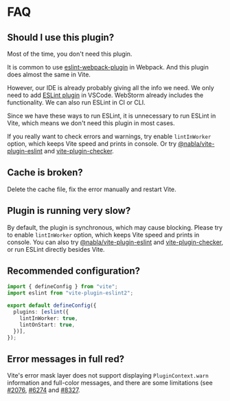 # FAQ

## Should I use this plugin?

Most of the time, you don't need this plugin.

It is common to use [eslint-webpack-plugin](https://github.com/webpack-contrib/eslint-webpack-plugin) in Webpack. And this plugin does almost the same in Vite.

However, our IDE is already probably giving all the info we need. We only need to add [ESLint plugin](https://marketplace.visualstudio.com/items?itemName=dbaeumer.vscode-eslint) in VSCode. WebStorm already includes the functionality. We can also run ESLint in CI or CLI.

Since we have these ways to run ESLint, it is unnecessary to run ESLint in Vite, which means we don't need this plugin in most cases.

If you really want to check errors and warnings, try enable `lintInWorker` option, which keeps Vite speed and prints in console. Or try [@nabla/vite-plugin-eslint](https://github.com/nabla/vite-plugin-eslint) and [vite-plugin-checker](https://github.com/fi3ework/vite-plugin-checker).

## Cache is broken?

Delete the cache file, fix the error manually and restart Vite.

## Plugin is running very slow?

By default, the plugin is synchronous, which may cause blocking. Please try to enable `lintInWorker` option, which keeps Vite speed and prints in console. You can also try [@nabla/vite-plugin-eslint](https://github.com/nabla/vite-plugin-eslint) and [vite-plugin-checker](https://github.com/fi3ework/vite-plugin-checker), or run ESLint directly besides Vite.

## Recommended configuration?

```ts
import { defineConfig } from "vite";
import eslint from "vite-plugin-eslint2";

export default defineConfig({
  plugins: [eslint({
    lintInWorker: true,
    lintOnStart: true,
  })],
});

```

## Error messages in full red?

Vite's error mask layer does not support displaying `PluginContext.warn` information and full-color messages, and there are some limitations (see [#2076](https://github.com/vitejs/vite/issues/2076), [#6274](https://github.com/vitejs/vite/pull/6274) and [#8327](https://github.com/vitejs/vite/discussions/8327).
